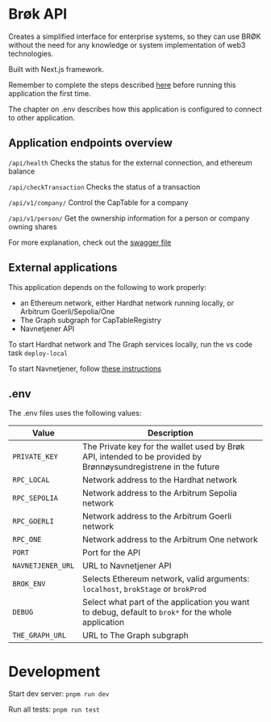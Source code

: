 # Brøk API
Creates a simplified interface for enterprise systems, so they can use BRØK without the need for any knowledge or system implementation of web3 technologies.

Built with Next.js framework.

Remember to complete the steps described [here](./../../README.md#development) before running this application the first time.

The chapter on .env describes how this application is configured to connect to other application.


## Application endpoints overview

``/api/health`` Checks the status for the external connection, and ethereum balance

``/api/checkTransaction`` Checks the status of a transaction

``/api/v1/company/`` Control the CapTable for a company

``/api/v1/person/`` Get the ownership information for a person or company owning shares

For more explanation, check out the [swagger file](./../../docs/swagger.yaml)


## External applications

This application depends on the following to work properly:
- an Ethereum network, either Hardhat network running locally, or Arbitrum Goerli/Sepolia/One
- The Graph subgraph for CapTableRegistry
- Navnetjener API

To start Hardhat network and The Graph services locally, run the vs code task `deploy-local`

To start Navnetjener, follow [these instructions](https://github.com/brreg/brok-navnetjener#development-setup)


## .env
The .env files uses the following values:

| **Value** | **Description** |
|--|--|
| `PRIVATE_KEY`     | The Private key for the wallet used by Brøk API, intended to be provided by Brønnøysundregistrene in the future |
| `RPC_LOCAL`       | Network address to the Hardhat network |
| `RPC_SEPOLIA`     | Network address to the Arbitrum Sepolia network |
| `RPC_GOERLI`      | Network address to the Arbitrum Goerli network |
| `RPC_ONE`         | Network address to the Arbitrum One network |
| `PORT`            | Port for the API |
| `NAVNETJENER_URL` | URL to Navnetjener API |
| `BROK_ENV`        | Selects Ethereum network, valid arguments: `localhost`, `brokStage` or `brokProd` |
| `DEBUG`           | Select what part of the application you want to debug, default to `brok*` for the whole application |
| `THE_GRAPH_URL`   | URL to The Graph subgraph |


# Development

Start dev server: `pnpm run dev`

Run all tests: `pnpm run test`